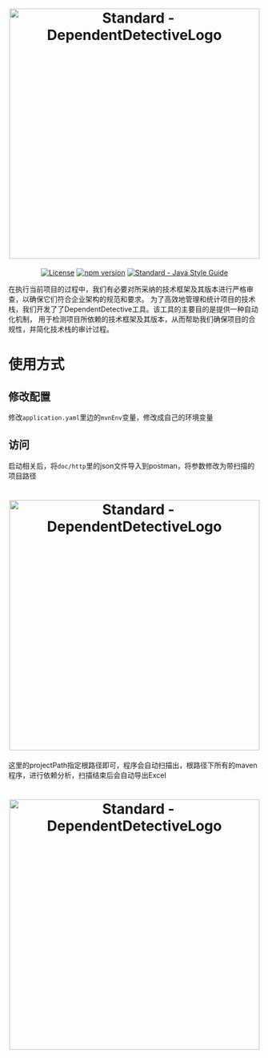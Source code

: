 
<h1 align="center">
  <a href="https://github.com/yanghaiji/DependentDetective.git">
  <img src="https://github.com/yanghaiji/DependentDetective.git/blob/main/doc/img/DependentDetectiveLogo.png" 
  alt="Standard - DependentDetectiveLogo" width="500"></a>
</h1>
<p align="center">
    <a href="https://spring.io/projects"><img src='https://img.shields.io/badge/license-Apache%202-borightgreen' alt='License'/></a>
    <a href="https://spring.io/projects/spring-boot"><img src="https://img.shields.io/badge/Spring%20Boot-2.6.3-brightgreen)" alt="npm version"></a>
    <a href="https://standardjs.com"><img src="https://img.shields.io/badge/code_style-standard-brightgreen.svg" alt="Standard - Java Style Guide"></a>
</p>


在执行当前项目的过程中，我们有必要对所采纳的技术框架及其版本进行严格审查，以确保它们符合企业架构的规范和要求。
为了高效地管理和统计项目的技术栈，我们开发了了DependentDetective工具。该工具的主要目的是提供一种自动化机制，
用于检测项目所依赖的技术框架及其版本，从而帮助我们确保项目的合规性，并简化技术栈的审计过程。


# 使用方式

## 修改配置

修改`application.yaml`里边的`mvnEnv`变量，修改成自己的环境变量


## 访问

启动相关后，将`doc/http`里的json文件导入到postman，将参数修改为带扫描的项目路径

<h1 align="center">
  <a href="https://github.com/yanghaiji/DependentDetective.git">
  <img src="https://github.com/yanghaiji/DependentDetective.git/blob/main/doc/img/postman.png" 
  alt="Standard - DependentDetectiveLogo" width="500"></a>
</h1>

这里的projectPath指定根路径即可，程序会自动扫描出，根路径下所有的maven程序，进行依赖分析，扫描结束后会自动导出Excel
<h1 align="center">
  <a href="https://github.com/yanghaiji/DependentDetective.git">
  <img src="https://github.com/yanghaiji/DependentDetective.git/blob/main/doc/img/excel_tepmlate.png" 
  alt="Standard - DependentDetectiveLogo" width="500"></a>
</h1>

